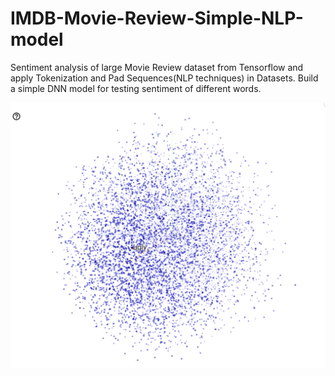 # IMDB-Movie-Review-Simple-NLP-model
Sentiment analysis of large Movie Review dataset from Tensorflow and apply Tokenization and Pad Sequences(NLP techniques) in Datasets. Build a simple DNN model for testing sentiment of different words. 

![](img.png)
